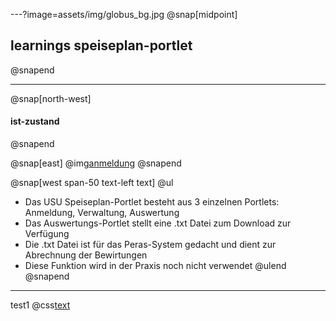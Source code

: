 ---?image=assets/img/globus_bg.jpg
@snap[midpoint]
## learnings speiseplan-portlet
@snapend

---
@snap[north-west]
#### ist-zustand
@snapend

@snap[east]
@img[anmeldung](assets/img/anmeldung.png)
@snapend

@snap[west span-50 text-left text]
@ul[](false)
- Das USU Speiseplan-Portlet besteht aus 3 einzelnen Portlets: Anmeldung, Verwaltung, Auswertung
- Das Auswertungs-Portlet stellt eine .txt Datei zum Download zur Verfügung
- Die .txt Datei ist für das Peras-System gedacht und dient zur Abrechnung der Bewirtungen
- Diese Funktion wird in der Praxis noch nicht verwendet
@ulend
@snapend

---
test1
@css[text](test2)
